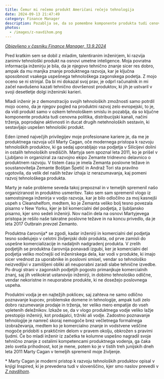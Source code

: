 ```yaml
---
title: Čemur mi rečemo produkt Američani rečejo tehnologija
date: 2024-09-13 21:47:49
category: Finance Manager
description: Pozablja se, da so pomembne komponente produkta tudi cenovna politika, distribucijski kanali, načini trženja, poprodajne aktivnosti in ducat drugih netehnoloških sestavin.
photos:
  - /images/z-navdihom.png
---
```


*[Objavljeno v časniku Finance Manager, 13.9.2024](https://www.finance.si/manager/cemur-mi-recemo-produkt-americani-recejo-tehnologija/a/9026697)*

Pred kratkim sem se dobil z mladim, talentiranim inženirjem, ki razvija zanimiv tehnološki produkt na osnovi umetne inteligence. Moja povratna informacija inženirju je bila, da je njegovo tehnično znanje sicer res dobro, ampak da mu manjka znanje produktnega razvoja, kar je ključna sposobnost vsakega uspešnega tehnološkega zagonskega podetja. Z mojo oceno se ni strinjal. Da bi mi dokazal svoj prav, je odprl računalnik in mi začel navdušeno kazati tehnično dovršenost produktov, ki jih je ustvaril v svoji desetletje dolgi inženirski karieri.

Mladi inženir je z demonstracijo svojih tehnoloških zmožnosti samo potrdil mojo oceno, da je njegov pogled na produktni razvoj zelo evropejski, to je, da vidi produkt samo v ozkem tehnološkem smislu in pozablja, da so ključne komponente produkta tudi cenovna politika, distribucijski kanali, načini trženja, poprodajne aktivnosti in ducat drugih netehnoloških sestavin, ki sestavljajo uspešen tehnološki produkt.

Eden izmed največjih privilegijev moje profesionane kariere je, da me je produktnega razvoja učil Marty Cagan, oče modernega pristopa k razvoju tehnoloških produktov, ki ga sedaj uporabljajo vsa podjetja v Silicijevi dolini in ostalih tehnoloških središčih. Martyja sem spoznal leta 2011, ko je prišel v Ljubljano in organiziral za razvojno ekipo Zemante tridnevno delavnico o produktnem razvoju. V tistem času je imela Zemanta poslovne težave in soustanovitelja Zemante Boštjan Špetič in Andraž Tori sta pravilno ugotovila, da velik del naših težav izhaja iz nerazumavanja, kaj pomeni razvoj tehnološkega produkta.

Marty je naše probleme seveda takoj prepoznal in v temeljih spremenil našo organiziranost in produktno usmeritev. Tako sem sam spremenil vlogo iz samostojnega inženirja v vodjo razvoja, kar je bilo odločilno za moj kasnejši uspeh s Cleanshelfom, medtem, ko je Zemanta veliko bolj tesno povezala pisarno v New Yorku, kjer je bil komercialni del podjetja, z ljubljansko pisarno, kjer smo sedeli inženirji. Nov način dela na osnovi Martyjevega pristopa je rešilo naše takratne poslovne težave in na koncu privedlo, da je leta 2017 Outbrain prevzel Zemanto.

Produktna čarovnija* se zgodi, kadar inženirji in komercialni del podjetja tesno sodelujejo v celotni življenjski dobi produkta, od prve zamisli do uspešne komercializacije in nadaljnih nadgradenj produkta. V zrelih podjetjih se produktna čarovnija ponavadi izgubi, ker je komercialni del podjetja veliko močnejši od inženirskega dela, kar vodi v produkte, ki imajo sicer vrednost za uporabnike in poslovni smisel, vendar so tehnološko neizvedljivi v zamišljeni obliki ali neuporabni zaradi slabe tehnične izvedbe. Po drugi strani v zagonskih podjetjih pogosto primanjkuje komercialnih znanj, saj jih velikokrat ustanovijo inženirji, in dobimo tehnološko odlične, vendar nekoristne in neuporabne produkte, ki ne dosežejo poslovnega uspeha.

Produktni vodja je en najtežjih poklicev, saj zahteva ne samo odlično poznavanje kupcev, problemske domene in tehnologije, ampak tudi zelo dobro razumevanje prodaje in trženja, ter veliko mero empatije do vseh vpletenih deležnikov. Izkaže se, da v vlogo produktnega vodje veliko lažje prestopijo inženirji, kot prodajalci, tržniki ali vodje. Zadostno poznavanje tehnologije je namreč skoraj nemogoče brez večletnega formalnega izobraževanja, medtem ko je komercialno znanje in vodstvene veščine mogoče pridobiti s praktičnim delom v pravem okolju, obkrožen s pravimi ljudmi. Če bo mladi inženir iz začetka te kolumne uspešno nagradil svoje tehnično znanje z ostalimi kompetencami produktnega vodenja, ga čaka zelo svetla prihodnost, kot je mene, potem ko je v tistih treh junijskih dneh leta 2011 Marty Cagan v temeljih spremenil moje življenje.

\* Marty Cagan je moderni pristop k razvoju tehnoloških produktov opisal v knjigi Inspired, ki je prevedena tudi v slovenščino, kjer smo naslov prevedli v *[Z navdihom](https://www.pasadena.si/panorama/z-navdihom)*.
